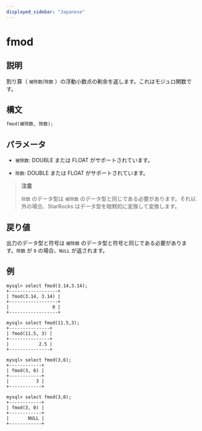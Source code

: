 ```yaml
---
displayed_sidebar: "Japanese"
---
```


# fmod

## 説明

割り算（ `被除数`/`除数` ）の浮動小数点の剰余を返します。これはモジュロ関数です。

## 構文

```SQL
fmod(被除数, 除数);
```

## パラメータ

- `被除数`: DOUBLE または FLOAT がサポートされています。

- `除数`: DOUBLE または FLOAT がサポートされています。

> **注意**
>
> `除数` のデータ型は `被除数` のデータ型と同じである必要があります。それ以外の場合、StarRocks はデータ型を暗黙的に変換して変換します。

## 戻り値

出力のデータ型と符号は `被除数` のデータ型と符号と同じである必要があります。`除数` が `0` の場合、`NULL` が返されます。

## 例

```Plaintext
mysql> select fmod(3.14,3.14);
+------------------+
| fmod(3.14, 3.14) |
+------------------+
|                0 |
+------------------+

mysql> select fmod(11.5,3);
+---------------+
| fmod(11.5, 3) |
+---------------+
|           2.5 |
+---------------+

mysql> select fmod(3,6);
+------------+
| fmod(3, 6) |
+------------+
|          3 |
+------------+

mysql> select fmod(3,0);
+------------+
| fmod(3, 0) |
+------------+
|       NULL |
+------------+
```